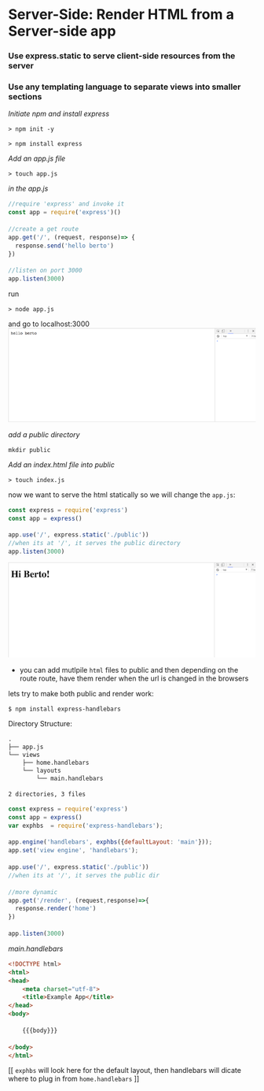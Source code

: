 # Server-Side: Render HTML from a Server-side app

### Use express.static to serve client-side resources from the server


### Use any templating language to separate views into smaller sections

*Initiate npm and install express*
```
> npm init -y
```

```
> npm install express
```

*Add an app.js file*
```
> touch app.js
```

*in the app.js*
```js
//require 'express' and invoke it
const app = require('express')()

//create a get route
app.get('/', (request, response)=> {
  response.send('hello berto')
})

//listen on port 3000
app.listen(3000)
```

run
```
> node app.js
```
and go to localhost:3000
![js-render](images/render-from-js.png)

*add a public directory*
```
mkdir public
```
*Add an index.html file into public*
```
> touch index.js
```

now we want to serve the html statically so we will change the ```app.js```:
```js
const express = require('express')
const app = express()

app.use('/', express.static('./public'))
//when its at '/', it serves the public directory
app.listen(3000)
```
![statically-rendered-html](images/statically-rendered.png)

- you can add mutlpile ```html``` files to public and then depending on the route route, have them render when the url is changed in the browsers


lets try to make both public and render work:
```
$ npm install express-handlebars
```

 Directory Structure:
```
.
├── app.js
└── views
    ├── home.handlebars
    └── layouts
        └── main.handlebars

2 directories, 3 files
```

```js
const express = require('express')
const app = express()
var exphbs  = require('express-handlebars');

app.engine('handlebars', exphbs({defaultLayout: 'main'}));
app.set('view engine', 'handlebars');

app.use('/', express.static('./public'))
//when its at '/', it serves the public dir

//more dynamic
app.get('/render', (request,response)=>{
  response.render('home')
})

app.listen(3000)
```

*main.handlebars*
```html
<!DOCTYPE html>
<html>
<head>
    <meta charset="utf-8">
    <title>Example App</title>
</head>
<body>

    {{{body}}}

</body>
</html>
```
[[ ```exphbs``` will look here for the default layout, then handlebars will dicate where to plug in from ```home.handlebars``` ]]
